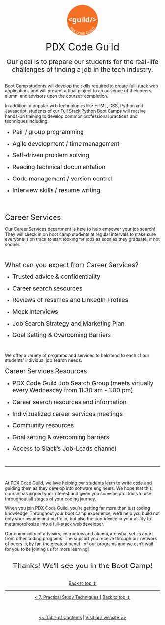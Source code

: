 <p align="center" id="top">
<img src="./images/pdx_code_guild_logo.svg" width=100/>

</p>

<center>
    <span style="font-size:2rem">PDX Code Guild</span><br>
</center>

<br>

<center>
<span style="font-size:1.3rem">Our goal is to prepare our students for the real-life challenges of finding a job in the tech industry. </span>
</center>

<br>

Boot Camp students will develop the skills required to create full-stack web applications and will present a final project to an audience of their peers, alumni and advisors upon the course’s completion.

In addition to popular web technologies like HTML, CSS, Python and Javascript, students of our Full Stack Python Boot Camps will receive hands-on training to develop common professional practices and techniques including:

- <span style="font-size:1.2rem">Pair / group programming</span>

- <span style="font-size:1.2rem">Agile development / time management </span>

- <span style="font-size:1.2rem">Self-driven problem solving</span>

- <span style="font-size:1.2rem">Reading technical documentation</span>

- <span style="font-size:1.2rem">Code management / version control</span>

- <span style="font-size:1.2rem">Interview skills / resume writing</span>

<br>
<br>

<span style="font-size:1.5rem">Career Services</span>

Our Career Services department is here to help empower your job search! They will check in on boot camp students at regular intervals to make sure everyone is on track to start looking for jobs as soon as they graduate, if not sooner.

<br>

<span style="font-size:1.3rem">What can you expect from Career Services?</span>

- <span style="font-size:1.2rem">Trusted advice & confidentiality</span>

- <span style="font-size:1.2rem">Career search sesources</span>

- <span style="font-size:1.2rem">Reviews of resumes and LinkedIn Profiles</span>

- <span style="font-size:1.2rem">Mock Interviews</span>

- <span style="font-size:1.2rem">Job Search Strategy and Marketing Plan</span>

- <span style="font-size:1.2rem">Goal Setting & Overcoming Barriers</span>

<br>

We offer a variety of programs and services to help tend to each of our students' individual job search needs.

<span style="font-size:1.3rem">Career Services Resources</span>

- <span style="font-size:1.2rem">PDX Code Guild Job Search Group (meets virtually every Wednesday from 11:30 am - 1:00 pm)</span>

- <span style="font-size:1.2rem">Career search resources and information </span>

- <span style="font-size:1.2rem">Individualized career services meetings</span>

- <span style="font-size:1.2rem">Community resources</span>

- <span style="font-size:1.2rem">Goal setting & overcoming barriers</span>

- <span style="font-size:1.2rem">Access to Slack’s Job-Leads channel</span>

<br>

---

<br>

At PDX Code Guild, we love helping our students learn to write code and guiding them as they develop into software engineers. We hope that this course has piqued your interest and given you some helpful tools to use throughout all stages of your coding journey.

When you join PDX Code Guild, you’re getting far more than just coding knowledge. Throughout your boot camp experience, we'll help you build not only your resume and portfolio, but also the confidence in your ability to metamorphosize into a full-stack web developer.

Our community of advisors, instructors and alumni, are what set us apart from other coding programs. The support you receive through our network of peers is, by far, the greatest benefit of our programs and we can’t wait for you to be joining us for more learning!

<br>

<center><span style="font-size:1.5rem">Thanks! We’ll see you in the Boot Camp!</span></center>

<br/>
<br/>

<center>
    <a href="#top">Back to top &mapstoup;</a>
</center>

---



<div align="center">
    <a href="./8_practical_study_techniques.md"> < 7. Practical Study Techniques </a> | 
    <a href="#top">Back to top &mapstoup;</a> 
</div>


<br>
<br>

<div align="center">

[<< Table of Contents](/README.md) | [Visit our website >>](http://www.pdxcodeguild.com)
</div>